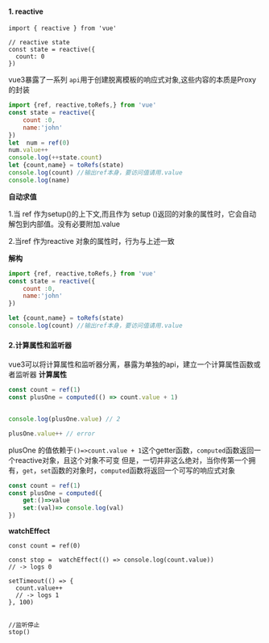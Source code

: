 #### 1. reactive
```
import { reactive } from 'vue'

// reactive state
const state = reactive({
  count: 0
})
```
vue3暴露了一系列 ``api``用于创建脱离模板的响应式对象,这些内容的本质是Proxy的封装

```javascript
import {ref, reactive,toRefs,} from 'vue'
const state = reactive({
    count :0,
    name:'john'
})
let  num = ref(0)
num.value++
console.log(++state.count)
let {count,name} = toRefs(state) 
console.log(count) //输出ref本身，要访问值请用.value
console.log(name)
```
**自动求值**

1.当 ref 作为setup()的上下文,而且作为 setup ()返回的对象的属性时，它会自动解包到内部值。没有必要附加.value  

2.当ref 作为reactive 对象的属性时，行为与上述一致  

**解构**  
```javascript
import {ref, reactive,toRefs,} from 'vue'
const state = reactive({
    count :0,
    name:'john'
})

let {count,name} = toRefs(state) 
console.log(count) //输出ref本身，要访问值请用.value
```

#### 2.计算属性和监听器

vue3可以将计算属性和监听器分离，暴露为单独的api，建立一个计算属性函数或者监听器
**计算属性**

```javascript
const count = ref(1)
const plusOne = computed(() => count.value + 1)


console.log(plusOne.value) // 2

plusOne.value++ // error
```
plusOne 的值依赖于``()=>count.value + 1``这个getter函数，``computed``函数返回一个reactive对象，且这个对象不可变
但是，一切并非这么绝对，当你传第一个拥有，``get``，``set``函数的对象时，``computed``函数将返回一个可写的响应式对象

```javascript
const count = ref(1)
const plusOne = computed({
    get:()=>value
    set:(val)=> console.log(val)
})

```
**watchEffect**

```
const count = ref(0)

const stop =  watchEffect(() => console.log(count.value))
// -> logs 0

setTimeout(() => {
  count.value++
  // -> logs 1
}, 100)


//监听停止
stop()
```



